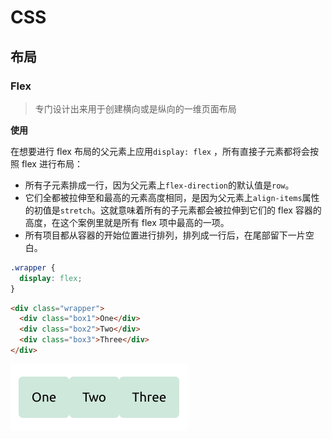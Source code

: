 # CSS

## 布局

### Flex

> 专门设计出来用于创建横向或是纵向的一维页面布局

**使用**

在想要进行 flex 布局的父元素上应用`display: flex` ，所有直接子元素都将会按照 flex 进行布局：

* 所有子元素排成一行，因为父元素上`flex-direction`的默认值是`row`。
* 它们全都被拉伸至和最高的元素高度相同，是因为父元素上`align-items`属性的初值是`stretch`。这就意味着所有的子元素都会被拉伸到它们的 flex 容器的高度，在这个案例里就是所有 flex 项中最高的一项。
* 所有项目都从容器的开始位置进行排列，排列成一行后，在尾部留下一片空白。

```css
.wrapper {
  display: flex;
}
```

```html
<div class="wrapper">
  <div class="box1">One</div>
  <div class="box2">Two</div>
  <div class="box3">Three</div>
</div>
```

![image-20230108173751656](./assets/image-20230108173751656.png)
